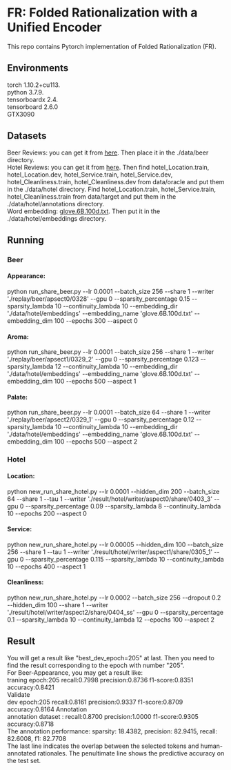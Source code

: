 # FR: Folded Rationalization with a Unified Encoder  
This repo contains Pytorch implementation of Folded Rationalization (FR).  
## Environments  
torch 1.10.2+cu113.   
python 3.7.9.   
tensorboardx 2.4.   
tensorboard 2.6.0    
GTX3090
## Datasets
Beer Reviews: you can get it from [here](http://people.csail.mit.edu/taolei/beer/). Then place it in the ./data/beer directory.  
Hotel Reviews: you can get it from [here](https://people.csail.mit.edu/yujia/files/r2a/data.zip). 
Then  find hotel_Location.train, hotel_Location.dev, hotel_Service.train, hotel_Service.dev, hotel_Cleanliness.train, hotel_Cleanliness.dev from data/oracle and put them in the ./data/hotel directory. 
Find hotel_Location.train, hotel_Service.train, hotel_Cleanliness.train from data/target and put them in the ./data/hotel/annotations directory.  
Word embedding: [glove.6B.100d.txt](https://nlp.stanford.edu/projects/glove/). Then put it in the ./data/hotel/embeddings directory.

## Running
### Beer
#### Appearance: 
 python run_share_beer.py --lr 0.0001 --batch_size 256 --share 1 --writer './replay/beer/apsect0/0328' --gpu 0 --sparsity_percentage 0.15 --sparsity_lambda 10 --continuity_lambda 10 --embedding_dir './data/hotel/embeddings' --embedding_name 'glove.6B.100d.txt' --embedding_dim 100 --epochs 300 --aspect 0    
#### Aroma:   
python run_share_beer.py --lr 0.0001 --batch_size 256 --share 1 --writer './replay/beer/apsect1/0329_2' --gpu 0 --sparsity_percentage 0.123 --sparsity_lambda 12 --continuity_lambda 10 --embedding_dir './data/hotel/embeddings' --embedding_name 'glove.6B.100d.txt' --embedding_dim 100 --epochs 500 --aspect 1  
#### Palate: 
python run_share_beer.py --lr 0.0001 --batch_size 64 --share 1 --writer './replay/beer/apsect2/0329_1' --gpu 0 --sparsity_percentage 0.12 --sparsity_lambda 10 --continuity_lambda 10 --embedding_dir './data/hotel/embeddings' --embedding_name 'glove.6B.100d.txt' --embedding_dim 100 --epochs 500 --aspect 2

### Hotel  
#### Location: 
python new_run_share_hotel.py --lr 0.0001 --hidden_dim 200 --batch_size 64 --share 1 --tau 1 --writer './result/hotel/writer/aspect0/share/0403_3' --gpu 0 --sparsity_percentage 0.09 --sparsity_lambda 8 --continuity_lambda 10 --epochs 200 --aspect 0  
#### Service: 
python new_run_share_hotel.py --lr 0.00005 --hidden_dim 100 --batch_size 256 --share 1 --tau 1 --writer './result/hotel/writer/aspect1/share/0305_1' --gpu 0 --sparsity_percentage 0.115 --sparsity_lambda 10 --continuity_lambda 10 --epochs 400 --aspect 1  
#### Cleanliness: 
python new_run_share_hotel.py --lr 0.0002 --batch_size 256 --dropout 0.2 --hidden_dim 100 --share 1 --writer './result/hotel/writer/aspect2/share/0404_ss' --gpu 0 --sparsity_percentage 0.1 --sparsity_lambda 10 --continuity_lambda 12 --epochs 100 --aspect 2


## Result
You will get a result like "best_dev_epoch=205" at last. Then you need to find the result corresponding to the epoch with number "205".  
For Beer-Appearance, you may get a result like:  
traning epoch:205 recall:0.7998 precision:0.8736 f1-score:0.8351 accuracy:0.8421  
Validate  
dev epoch:205 recall:0.8161 precision:0.9337 f1-score:0.8709 accuracy:0.8164
Annotation  
annotation dataset : recall:0.8700 precision:1.0000 f1-score:0.9305 accuracy:0.8718  
The annotation performance: sparsity: 18.4382, precision: 82.9415, recall: 82.6008, f1: 82.7708  
The last line indicates the overlap between the selected tokens and human-annotated rationales. The penultimate line shows the predictive accuracy on the test set.  




